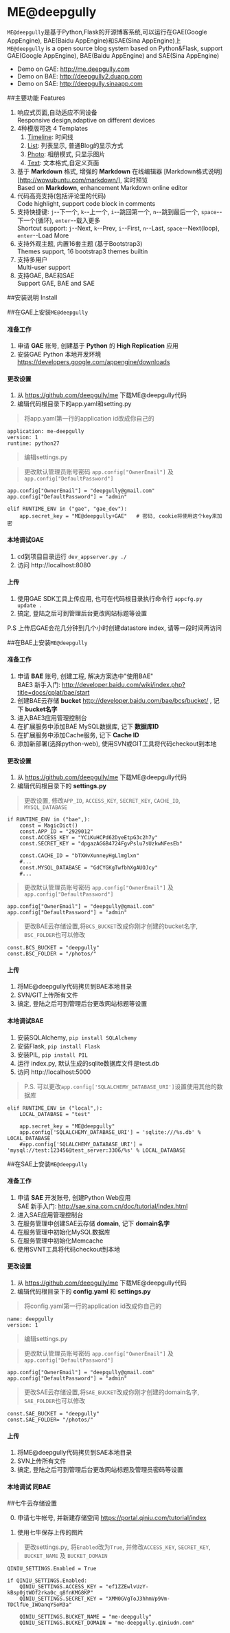 ME@deepgully
===

`ME@deepgully`是基于Python,Flask的开源博客系统,可以运行在GAE(Google AppEngine), BAE(Baidu AppEngine)和SAE(Sina AppEngine)上  
`ME@deepgully` is a open source blog system based on Python&Flask, support GAE(Google AppEngine), BAE(Baidu AppEngine) and SAE(Sina AppEngine)
 
 * Demo on GAE: http://me.deepgully.com
 * Demo on BAE: http://deepgully2.duapp.com
 * Demo on SAE: http://deepgully.sinaapp.com

##主要功能 Features

 1. 响应式页面,自动适应不同设备   
 Responsive design,adaptive on different devices
 2. 4种模版可选 4 Templates
    1. [Timeline](http://demo.me.deepgully.com/): 时间线 
    2. [List](http://demo.me.deepgully.com/list): 列表显示, 普通Blog的显示方式 
    3. [Photo](http://demo.me.deepgully.com/photo): 相册模式, 只显示图片
    4. [Text](http://demo.me.deepgully.com/text): 文本格式,自定义页面 
 3. 基于 **Markdown** 格式, 增强的 **Markdown** 在线编辑器 [Markdown格式说明][http://wowubuntu.com/markdown/], 实时预览    
 Based on  **Markdown**, enhancement Markdown online editor
 4. 代码高亮支持(包括评论里的代码)   
 Code highlight, support code block in comments
 5. 支持快捷键: `j`--下一个, `k`--上一个, `i`--跳回第一个, `n`--跳到最后一个, `space`--下一个(循环), `enter`--载入更多  
 Shortcut support: `j`--Next, `k`--Prev, `i`--First, `n`--Last, `space`--Next(loop), `enter`--Load More
 7. 支持外观主题, 内置16套主题 (基于Bootstrap3)   
 Themes support, 16 bootstrap3 themes builtin  
 6. 支持多用户   
 Multi-user support  
 7. 支持GAE, BAE和SAE   
 Support GAE, BAE and SAE


##安装说明 Install

##在GAE上安装`ME@deepgully`

#### 准备工作

 1. 申请 **GAE** 账号, 创建基于 **Python** 的 **High Replication** 应用
 2. 安装GAE Python 本地开发环境 https://developers.google.com/appengine/downloads

#### 更改设置

 1. 从 https://github.com/deepgully/me 下载ME@deepgully代码
 2. 编辑代码根目录下的app.yaml和setting.py

> 将app.yaml第一行的application id改成你自己的
    
    application: me-deepgully
    version: 1
    runtime: python27
> 编辑settings.py

> 更改默认管理员账号密码 `app.config["OwnerEmail"]` 及 `app.config["DefaultPassword"]` 

    app.config["OwnerEmail"] = "deepgully@gmail.com"
    app.config["DefaultPassword"] = "admin"

> [***重要***]: 把`app.secret_key`改成你自己生成的随机字符串

    elif RUNTIME_ENV in ("gae", "gae_dev"):
        app.secret_key = "ME@deepgully+GAE"   # 密码, cookie将使用这个key来加密

#### 本地调试GAE

  1. cd到项目目录运行 `dev_appserver.py ./`
  2. 访问 http://localhost:8080
  
#### 上传

  1. 使用GAE SDK工具上传应用, 也可在代码根目录执行命令行 `appcfg.py update .`
  2. 搞定, 登陆之后可到管理后台更改网站标题等设置

  P.S 上传后GAE会花几分钟到几个小时创建datastore index, 请等一段时间再访问
  



##在BAE上安装`ME@deepgully`

#### 准备工作

 1. 申请 **BAE** 账号, 创建工程, 解决方案选中"使用BAE"  
   BAE3 新手入门:  http://developer.baidu.com/wiki/index.php?title=docs/cplat/bae/start
 2. 创建BAE云存储 **bucket** http://developer.baidu.com/bae/bcs/bucket/ , 记下 **bucket名字**
 3. 进入BAE3应用管理控制台
 4. 在扩展服务中添加BAE MySQL数据库, 记下 **数据库ID**
 5. 在扩展服务中添加Cache服务, 记下 **Cache ID**
 6. 添加新部署(选择python-web), 使用SVN或GIT工具将代码checkout到本地

#### 更改设置 

 1. 从 https://github.com/deepgully/me 下载ME@deepgully代码
 2. 编辑代码根目录下的 **settings.py**

> 更改设置, 修改`APP_ID`, `ACCESS_KEY`, `SECRET_KEY`, `CACHE_ID`, `MYSQL_DATABASE` 
    
    if RUNTIME_ENV in ("bae",):
        const = MagicDict()
        const.APP_ID = "2929012"
        const.ACCESS_KEY = "YCiKuHCPd62DyeEtpG3c2h7y"
        const.SECRET_KEY = "dpgazAGGB4724FgvPslu7sUzkwNFesEb"
        
        const.CACHE_ID = "bTXWvXunneyHgLlmglxn"
        #...
        const.MYSQL_DATABASE = "GdCYGKgTwfbhXgAUOJcy"
        #...
               
> 更改默认管理员账号密码 `app.config["OwnerEmail"]` 及 `app.config["DefaultPassword"]` 
    
    app.config["OwnerEmail"] = "deepgully@gmail.com"
    app.config["DefaultPassword"] = "admin"

> 更改BAE云存储设置,将`BCS_BUCKET`改成你刚才创建的bucket名字, `BSC_FOLDER`也可以修改
    
    const.BCS_BUCKET = "deepgully"
    const.BSC_FOLDER = "/photos/"

#### 上传

  1. 将ME@deepgully代码拷贝到BAE本地目录
  2. SVN/GIT上传所有文件
  3. 搞定, 登陆之后可到管理后台更改网站标题等设置
  
#### 本地调试BAE

  1. 安装SQLAlchemy, `pip install SQLAlchemy`
  2. 安装Flask, `pip install Flask`
  3. 安装PIL, `pip install PIL`
  4. 运行 index.py, 默认生成的sqlite数据库文件是test.db 
  5. 访问 http://localhost:5000

>P.S. 可以更改`app.config['SQLALCHEMY_DATABASE_URI']`设置使用其他的数据库

    elif RUNTIME_ENV in ("local",):
        LOCAL_DATABASE = "test"
    
        app.secret_key = "ME@deepgully"
        app.config['SQLALCHEMY_DATABASE_URI'] = 'sqlite:///%s.db' % LOCAL_DATABASE
        #app.config['SQLALCHEMY_DATABASE_URI'] = 'mysql://test:123456@test_server:3306/%s' % LOCAL_DATABASE
     
  
##在SAE上安装`ME@deepgully`

#### 准备工作

 1. 申请 **SAE** 开发账号, 创建Python Web应用  
   SAE 新手入门:  http://sae.sina.com.cn/doc/tutorial/index.html
 2. 进入SAE应用管理控制台
 3. 在服务管理中创建SAE云存储 **domain**, 记下 **domain名字**
 4. 在服务管理中初始化MySQL数据库
 5. 在服务管理中初始化Memcache
 6. 使用SVNT工具将代码checkout到本地

#### 更改设置 

 1. 从 https://github.com/deepgully/me 下载ME@deepgully代码
 2. 编辑代码根目录下的 **config.yaml** 和  **settings.py**       

> 将config.yaml第一行的application id改成你自己的
    
    name: deepgully
    version: 1

> 编辑settings.py

> 更改默认管理员账号密码 `app.config["OwnerEmail"]` 及 `app.config["DefaultPassword"]` 
    
    app.config["OwnerEmail"] = "deepgully@gmail.com"
    app.config["DefaultPassword"] = "admin"

> 更改SAE云存储设置,将`SAE_BUCKET`改成你刚才创建的domain名字, `SAE_FOLDER`也可以修改
    
    const.SAE_BUCKET = "deepgully"
    const.SAE_FOLDER= "/photos/"

#### 上传

  1. 将ME@deepgully代码拷贝到SAE本地目录
  2. SVN上传所有文件
  3. 搞定, 登陆之后可到管理后台更改网站标题及管理员密码等设置
  
#### 本地调试 同BAE


##七牛云存储设置

0. 申请七牛帐号, 并新建存储空间 https://portal.qiniu.com/tutorial/index 

1. 使用七牛保存上传的图片

> 更改settings.py, 将`Enabled`改为`True`, 并修改`ACCESS_KEY`, `SECRET_KEY`, `BUCKET_NAME` 及 `BUCKET_DOMAIN`

    
    QINIU_SETTINGS.Enabled = True    
    
    if QINIU_SETTINGS.Enabled:
        QINIU_SETTINGS.ACCESS_KEY = "ef1ZZEwlvUzY-kBsp0jtWOf2rka0c_q8fnKMG8KP"
        QINIU_SETTINGS.SECRET_KEY = "XMM0GVgToJ3hhmVp9Vm-TDClfUe_IWOanqYSoM3a"
    
        QINIU_SETTINGS.BUCKET_NAME = "me-deepgully"
        QINIU_SETTINGS.BUCKET_DOMAIN = "me-deepgully.qiniudn.com"
        